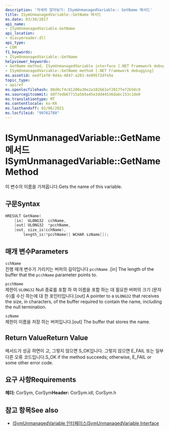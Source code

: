 ```yaml
---
description: '자세히 알아보기: ISymUnmanagedVariable:: GetName 메서드'
title: ISymUnmanagedVariable::GetName 메서드
ms.date: 03/30/2017
api_name:
- ISymUnmanagedVariable.GetName
api_location:
- diasymreader.dll
api_type:
- COM
f1_keywords:
- ISymUnmanagedVariable::GetName
helpviewer_keywords:
- GetName method, ISymUnmanagedVariable interface [.NET Framework debugging]
- ISymUnmanagedVariable::GetName method [.NET Framework debugging]
ms.assetid: eedf1ef0-9d4a-4847-a201-4e99572dfe5e
topic_type:
- apiref
ms.openlocfilehash: 88d8cf4c81200a30e2a102b63af2817fef2b50c9
ms.sourcegitcommit: ddf7edb67715a5b9a45e3dd44536dabc153c1de0
ms.translationtype: MT
ms.contentlocale: ko-KR
ms.lasthandoff: 02/06/2021
ms.locfileid: "99762788"
---
```

# <a name="isymunmanagedvariablegetname-method"></a><span data-ttu-id="32586-103">ISymUnmanagedVariable::GetName 메서드</span><span class="sxs-lookup"><span data-stu-id="32586-103">ISymUnmanagedVariable::GetName Method</span></span>

<span data-ttu-id="32586-104">이 변수의 이름을 가져옵니다.</span><span class="sxs-lookup"><span data-stu-id="32586-104">Gets the name of this variable.</span></span>  
  
## <a name="syntax"></a><span data-ttu-id="32586-105">구문</span><span class="sxs-lookup"><span data-stu-id="32586-105">Syntax</span></span>  
  
```cpp  
HRESULT GetName(  
    [in]  ULONG32  cchName,  
    [out] ULONG32  *pcchName,  
    [out, size_is(cchName),  
        length_is(*pcchName)] WCHAR szName[]);  
```  
  
## <a name="parameters"></a><span data-ttu-id="32586-106">매개 변수</span><span class="sxs-lookup"><span data-stu-id="32586-106">Parameters</span></span>  

 `cchName`  
 <span data-ttu-id="32586-107">진행 매개 변수가 가리키는 버퍼의 길이입니다 `pcchName` .</span><span class="sxs-lookup"><span data-stu-id="32586-107">[in] The length of the buffer that the `pcchName` parameter points to.</span></span>  
  
 `pcchName`  
 <span data-ttu-id="32586-108">제한이 `ULONG32` Null 종료를 포함 하 여 이름을 포함 하는 데 필요한 버퍼의 크기 (문자 수)를 수신 하는에 대 한 포인터입니다.</span><span class="sxs-lookup"><span data-stu-id="32586-108">[out] A pointer to a `ULONG32` that receives the size, in characters, of the buffer required to contain the name, including the null termination.</span></span>  
  
 `szName`  
 <span data-ttu-id="32586-109">제한이 이름을 저장 하는 버퍼입니다.</span><span class="sxs-lookup"><span data-stu-id="32586-109">[out] The buffer that stores the name.</span></span>  
  
## <a name="return-value"></a><span data-ttu-id="32586-110">Return Value</span><span class="sxs-lookup"><span data-stu-id="32586-110">Return Value</span></span>  

 <span data-ttu-id="32586-111">메서드가 성공 하면이 고, 그렇지 않으면 S_OK입니다. 그렇지 않으면 E_FAIL 또는 일부 다른 오류 코드입니다.</span><span class="sxs-lookup"><span data-stu-id="32586-111">S_OK if the method succeeds; otherwise, E_FAIL or some other error code.</span></span>  
  
## <a name="requirements"></a><span data-ttu-id="32586-112">요구 사항</span><span class="sxs-lookup"><span data-stu-id="32586-112">Requirements</span></span>  

 <span data-ttu-id="32586-113">**헤더:** CorSym, CorSym</span><span class="sxs-lookup"><span data-stu-id="32586-113">**Header:** CorSym.idl, CorSym.h</span></span>  
  
## <a name="see-also"></a><span data-ttu-id="32586-114">참고 항목</span><span class="sxs-lookup"><span data-stu-id="32586-114">See also</span></span>

- [<span data-ttu-id="32586-115">ISymUnmanagedVariable 인터페이스</span><span class="sxs-lookup"><span data-stu-id="32586-115">ISymUnmanagedVariable Interface</span></span>](isymunmanagedvariable-interface.md)
